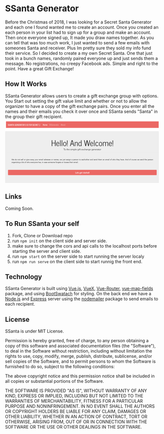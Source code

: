 # SSanta Generator

Before the Christmas of 2018, I was looking for a Secret Santa Generator and each one I found wanted me to create an account. Once you created an each person in your list had to sign up for a group and make an account. Then once everyone signed up, It made you draw names together. As you can tell that was too much work, I just wanted to send a few emails with someones Santa and receiver. Plus Im pretty sure they sold my info fund their service. So I decided to create a my own Secret Santa. One that just took in a bunch names, randomly paired everyone up and just sends them a message. No registrations, no creepy Facebook ads. Simple and right to the point. Have a great Gift Exchange!

## How It Works
SSanta Generator allows users to create a gift exchange group with options. You Start out setting the gift value limit and whether or not to allow the organizer to have a copy of the gift exchange pairs. Once you enter all the names and their emails you check it over once and SSanta sends "Santa" in the group their gift recipient.
![welcome](./readmeImgs/splash.png)
<!-- need to add Gif or Video of SSAnta -->

## Links
Coming Soon.
<!-- need to deploy -->

## To Run SSanta your self
1. Fork, Clone or Download repo
2. run ```npm init``` on the client side and server side.
3. make sure to change the cors and api calls to the localhost ports before starting the server and client side.
4. run ```npm start``` on the server side to start running the server localy
5. run ```npm run serve``` on the client side to start runnig the front end.

## Technology

SSanta Generator is built using [Vue.js](https://vuejs.org/), [VueX](https://vuex.vuejs.org/), [Vue-Router](https://router.vuejs.org/), [vue-map-fields](https://github.com/maoberlehner/vuex-map-fields) package, and using [BootSwatach](https://bootswatch.com) for styling.  On the back end we have a [Node.js](https://nodejs.org/en/) and [Express](https://expressjs.com/) server using the [nodemailer](https://nodemailer.com/about/) package to send emails to each recipient.

## License 
SSanta is under MIT License. 

Permission is hereby granted, free of charge, to any person obtaining a copy of this software and associated documentation files (the "Software"), to deal in the Software without restriction, including without limitation the rights to use, copy, modify, merge, publish, distribute, sublicense, and/or sell copies of the Software, and to permit persons to whom the Software is furnished to do so, subject to the following conditions:

The above copyright notice and this permission notice shall be included in all copies or substantial portions of the Software.

THE SOFTWARE IS PROVIDED "AS IS", WITHOUT WARRANTY OF ANY KIND, EXPRESS OR IMPLIED, INCLUDING BUT NOT LIMITED TO THE WARRANTIES OF MERCHANTABILITY, FITNESS FOR A PARTICULAR PURPOSE AND NONINFRINGEMENT. IN NO EVENT SHALL THE AUTHORS OR COPYRIGHT HOLDERS BE LIABLE FOR ANY CLAIM, DAMAGES OR OTHER LIABILITY, WHETHER IN AN ACTION OF CONTRACT, TORT OR OTHERWISE, ARISING FROM, OUT OF OR IN CONNECTION WITH THE SOFTWARE OR THE USE OR OTHER DEALINGS IN THE SOFTWARE.